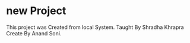 # new Project
This project was Created from local System.
Taught By Shradha Khrapra
Create By Anand Soni.
